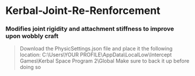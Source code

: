 # Kerbal-Joint-Re-Renforcement
### Modifies joint rigidity and attachment stiffness to improve upon wobbly craft



>Download the PhysicSettings.json file and place it the following location: C:\Users\YOUR PROFILE\AppData\LocalLow\Intercept Games\Kerbal Space Program 2\Global
>Make sure to back it up before doing so
